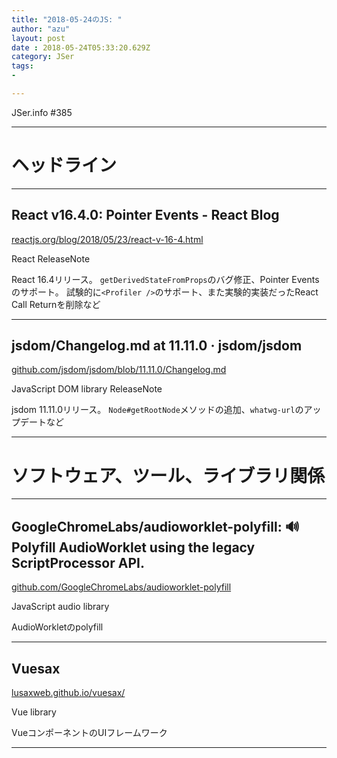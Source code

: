 ```yaml
---
title: "2018-05-24のJS: "
author: "azu"
layout: post
date : 2018-05-24T05:33:20.629Z
category: JSer
tags:
-

---
```


JSer.info #385

----

<h1 class="site-genre">ヘッドライン</h1>

----

## React v16.4.0: Pointer Events - React Blog
[reactjs.org/blog/2018/05/23/react-v-16-4.html](https://reactjs.org/blog/2018/05/23/react-v-16-4.html "React v16.4.0: Pointer Events - React Blog")
<p class="jser-tags jser-tag-icon"><span class="jser-tag">React</span> <span class="jser-tag">ReleaseNote</span></p>

React 16.4リリース。
`getDerivedStateFromProps`のバグ修正、Pointer Eventsのサポート。
試験的に`<Profiler />`のサポート、また実験的実装だったReact Call Returnを削除など


----

## jsdom/Changelog.md at 11.11.0 · jsdom/jsdom
[github.com/jsdom/jsdom/blob/11.11.0/Changelog.md](https://github.com/jsdom/jsdom/blob/11.11.0/Changelog.md "jsdom/Changelog.md at 11.11.0 · jsdom/jsdom")
<p class="jser-tags jser-tag-icon"><span class="jser-tag">JavaScript</span> <span class="jser-tag">DOM</span> <span class="jser-tag">library</span> <span class="jser-tag">ReleaseNote</span></p>

jsdom 11.11.0リリース。
`Node#getRootNode`メソッドの追加、`whatwg-url`のアップデートなど


----
<h1 class="site-genre">ソフトウェア、ツール、ライブラリ関係</h1>

----

## GoogleChromeLabs/audioworklet-polyfill: 🔊 Polyfill AudioWorklet using the legacy ScriptProcessor API.
[github.com/GoogleChromeLabs/audioworklet-polyfill](https://github.com/GoogleChromeLabs/audioworklet-polyfill "GoogleChromeLabs/audioworklet-polyfill: 🔊 Polyfill AudioWorklet using the legacy ScriptProcessor API.")
<p class="jser-tags jser-tag-icon"><span class="jser-tag">JavaScript</span> <span class="jser-tag">audio</span> <span class="jser-tag">library</span></p>

AudioWorkletのpolyfill


----

## Vuesax
[lusaxweb.github.io/vuesax/](https://lusaxweb.github.io/vuesax/ "Vuesax")
<p class="jser-tags jser-tag-icon"><span class="jser-tag">Vue</span> <span class="jser-tag">library</span></p>

VueコンポーネントのUIフレームワーク


----
